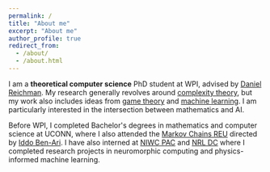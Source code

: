 ```yaml
---
permalink: /
title: "About me"
excerpt: "About me"
author_profile: true
redirect_from: 
  - /about/
  - /about.html
---
```


I am a **theoretical computer science** PhD student at WPI, advised by [Daniel Reichman](https://www.wpi.edu/people/faculty/dreichman). My research generally revolves around [complexity theory](https://en.wikipedia.org/wiki/Computational_complexity_theory), but my work also includes ideas from [game theory](https://en.wikipedia.org/wiki/Game_theory) and [machine learning](https://en.wikipedia.org/wiki/Machine_learning). I am particularly interested in the intersection between mathematics and AI.

Before WPI, I completed Bachelor's degrees in mathematics and computer science at UCONN, where I also attended the [Markov Chains REU](https://markov-chains-reu.math.uconn.edu/research-projects/research-topics/) directed by [Iddo Ben-Ari](https://math.uconn.edu/person/iddo-ben-ari/). I have also interned at [NIWC PAC](https://www.niwcpacific.navy.mil/) and [NRL DC](https://www.nrl.navy.mil/) where I completed research projects in neuromorphic computing and physics-informed machine learning.
